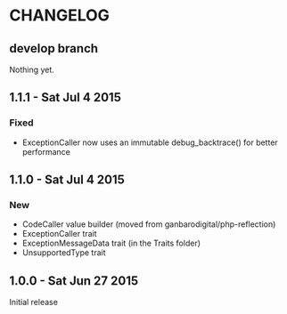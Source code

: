 # CHANGELOG

## develop branch

Nothing yet.

## 1.1.1 - Sat Jul 4 2015

### Fixed

- ExceptionCaller now uses an immutable debug_backtrace() for better performance

## 1.1.0 - Sat Jul 4 2015

### New

- CodeCaller value builder (moved from ganbarodigital/php-reflection)
- ExceptionCaller trait
- ExceptionMessageData trait (in the Traits folder)
- UnsupportedType trait

## 1.0.0 - Sat Jun 27 2015

Initial release